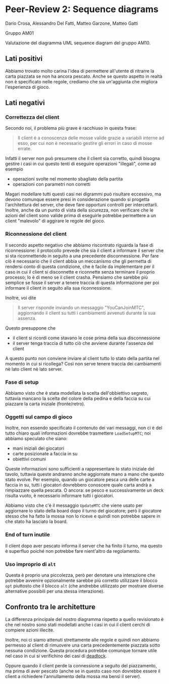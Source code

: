 # Peer-Review 2: Sequence diagrams

Dario Crosa, Alessandro Del Fatti, Matteo Garzone, Matteo Gatti

Gruppo AM01

Valutazione del diagramma UML sequence diagram del gruppo AM10.

## Lati positivi

Abbiamo trovato molto carina l'idea di permettere all'utente di ritrarre la carta piazzata se non ha ancora pescato.
Anche se questo aspetto in realtà non è specificato nelle regole, crediamo che sia un'aggiunta che migliora l'esperienza
di gioco.

## Lati negativi

### Correttezza del client

Secondo noi, il problema più grave è racchiuso in questa frase:

> Il client è a conoscenza delle mosse valide grazie a variabili interne ad esso, per cui non è necessario gestire gli
> errori in caso di mosse errate.

Infatti il server non può presumere che il client sia corretto, quindi bisogna gestire i casi in cui questo tenti di
eseguire operazioni "illegali", come ad esempio

- operazioni svolte nel momento sbagliato della partita
- operazioni con parametri non corretti

Magari modellare tutti questi casi nei digrammi può risultare eccessivo, ma devono comunque essere presi in
considerazione quando si progetta l'architettura del server, che deve fare opportuni controlli per intercettarli.
Inoltre, anche da un punto di vista della sicurezza, non verificare che le azioni del client sono valide prima di
eseguirle potrebbe permettere a un client "malevolo" di aggirare le regole del gioco.

### Riconnessione del client

Il secondo aspetto negativo che abbiamo riscontrato riguarda la fase di riconnessione: il protocollo prevede che sia il
client a informare il server che si sta riconnettendo in seguito a una precedente disconnessione.
Per fare ciò è necessario che il client abbia un meccanismo che gli permetta di rendersi conto di questa condizione, che
è facile da implementare per il caso in cui il client si disconnette e riconnette senza terminare il proprio
processo; lo è di meno se il client crasha.
Pensiamo che sarebbe più semplice se fosse il server a tenere traccia di questa informazione per poi informare il
client in seguito alla sua riconnessione.

Inoltre, voi dite

> Il server risponde inviando un messaggio "YouCanJoinMTC", aggiornando il client su tutti i cambiamenti avvenuti
> durante la sua assenza.

Questo presuppone che

- il client si ricordi come stavano le cose prima della sua disconnessione
- il server tenga traccia di tutto ciò che avviene durante l'assenza del client

A questo punto non conviene inviare al client tutto lo stato della partita nel momento in cui si ricollega? Così non
serve tenere traccia dei cambiamenti nè lato client nè lato server.

### Fase di setup

Abbiamo visto che è stata modellata la scelta dell'obbiettivo segreto, tuttavia mancano la scelta del colore della
pedina e della faccia su cui piazzare la carta iniziale (fronte/retro).

### Oggetti sul campo di gioco

Inoltre, non essendo specificato il contenuto dei vari messaggi, non ci è del tutto chiaro quali informazioni dovrebbe
trasmettere `LoadSetupMTC`; noi abbiamo speculato che siano:

- mani iniziali dei giocatori
- carte posizionate a faccia in su
- obiettivi comuni

Queste informazioni sono sufficienti a rappresentare lo stato iniziale del tavolo, tuttavia queste andranno anche
aggiornate mano a mano che questo stato evolve.
Per esempio, quando un giocatore pesca una delle carte a faccia in su, tutti i giocatori dovrebbero conoscere quale
carta andrà a rimpiazzare quella pescata.
O ancora: se pesco e successivamente un deck risulta vuoto, è necessario informare tutti i giocatori.

Abbiamo visto che c'è il messaggio `UpdateMTC` che viene usato per aggiornare lo stato della board dopo il turno del
giocatore; però il giocatore stesso che ha fatto la mossa non lo riceve e quindi non potrebbe sapere in che stato ha
lasciato la board.

### End of turn inutile

Il client dopo aver pescato informa il server che ha finito il turno, ma questo è superfluo poiché non potrebbe fare
nient'altro da regolamento.

### Uso improprio di `alt`

Questa è proprio una piccolezza, però per denotare una interazione che potrebbe avvenire opzionalmente sarebbe più
corretto utilizzare il blocco `opt` piuttosto che il blocco `alt` (che andrebbe utilizzato per mostrare diverse
alternative possibili per una stessa interazione).

## Confronto tra le architetture

La differenza principale del nostro diagramma rispetto a quello revisionato è che nel nostro sono stati modellati anche
i casi in cui il client cerchi di compiere azioni illecite.

Inoltre, noi ci siamo attenuti strettamente alle regole e quindi non abbiamo permesso al client di rimuovere una carta
precedentemente piazzata sotto nessuna condizione. Questa procedura potrebbe comunque tornare utile nel caso in cui si
verifichino dei casi
di [deadlock](https://ingsoft2024.slack.com/archives/C06KECZG8Q5/p1713772362855749?thread_ts=1713392351.610069&cid=C06KECZG8Q5).

Oppure quando il client perde la connessione a seguito del piazzamento, ma prima di aver pescato (anche se in questo
caso non dovrebbe essere il client a richiedere l'annullamento della mossa ma bensì il server).
